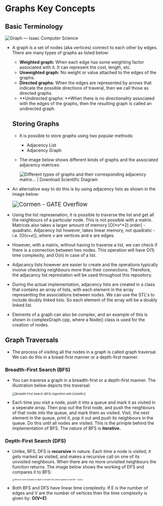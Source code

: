 # Graphs Key Concepts

## Basic Terminology

![Graph — Isaac Computer Science](https://isaaccomputerscience.org/api/v2.19.3/api/images/content/computer_science/data_structures_and_algorithms/data_structures/figures/Isaac_Computer_Science_2_Data_Structures_Project_OUTLINE_V6_1_2.png)

* A graph is a set of nodes (aka vertices) connect to each other by edges. There are many types of graphs as listed below:

  * **Weighted graph:** When each edge has some weighting factor associated with it. It can represent the cost, length, etc.
  * **Unweighted graph:** No weight or value attached to the edges of the graphs. 
  * **Directed graphs:** When the edges are represented by arrows that indicate the possible directions of traveral, then we call those as directed graphs. 
  * **Undirected graphs: **When there is no directionality associated with the edges of the graphs, then the resulting graph is called an undirected graph. 

  ## Storing Graphs

  * It is possible to store graphs using two popular methods: 

    * Adjacency List 
    * Adjacency Graph

  * The image below shows different kinds of graphs and the associated adjacency matrices:

    ![Different types of graphs and their corresponding adjacency matrix... |  Download Scientific Diagram](https://www.researchgate.net/publication/347300725/figure/fig1/AS:969208926044162@1608088823984/Different-types-of-graphs-and-their-corresponding-adjacency-matrix-representations-The.ppm)

* An alternative way to do this is by using adjacency lists as shown in the image below:

  <img src="https://gateoverflow.in/?qa=blob&qa_blobid=14901742589732224722" alt="Cormen - GATE Overflow" style="zoom:135%;" />

* Using the list represenation, it is possible to traverse the list and get all the neighbours of a particular node. This is not possible with a matrix. Matrices also takes a larger amount of memory [O(*v^*2) order] - quadratic. Adjacency list however, takes linear memory, not quadratic - i.e. [O(*v+e*)], where *v* are vertices and e are edges.  

* However, with a matrix, without having to traverse a list, we can check if there is a connection between two nodes. This operation will have O(1) time complexity, and O(n) in case of a list. 

* Adjacancy lists however are easier to create and the operations typically involve checking neighbours more than their connections. Therefore, the adjacancy list represtation will be used throughout this repository. 

* During the actual implementation, adjacency lists are created in a class that contains an array of lists, with each element in the array representing the associations between nodes. We can use the STL's <list> to include doubly linked lists. So each element of the array will be a doubly linked list. 

* Elements of a graph can also be complex, and an example of this is shown in complexGraph.cpp, where a Node() class is used for the creation of nodes. 

## Graph Traversals

* The process of visiting all the nodes in a graph is called graph traversal. We can do this in a bread-first manner or a depth-first manner. 

### Breadth-First Search (BFS)

* You can traverse a graph in a breadth-first or a depth-first manner. The illustration below depicts this traversal: 

  <img src="https://www.guru99.com/images/1/020820_0543_BreadthFirs1.png" alt="Breadth First Search (BFS) Algorithm with EXAMPLE" style="zoom:67%;" />

* Each time you visit a node, push it into a queue and mark it as visited in a seperate array. Then pop out the first node, and push the neighbours of that node into the queue, and mark them as visited. Visit, the next element in the queue, print it, pop it out and push its neighbours in the queue. Do this until all nodes are visited. This is the priniple behind the implementation of BFS. The nature of BFS is **iterative.** 

### Depth-First Search (DFS)

* Unlike, BFS, DFS is **recursive** in nature. Each time a node is visited, it gets marked as visited, and makes a recursive call on one of its unvisited neighbours. When there are no more unvisited neighbours the function returns. The image below shows the working of DFS and compares it to BFS: 

  <img src="https://qph.fs.quoracdn.net/main-qimg-7b145b86b4bca7d619028bc160f8332a" alt="What are some examples of depth or breadth first search applied to real  life? - Quora" style="zoom: 40%;" />

* Both BFS and DFS have linear time complexity. If E is the number of edges and V are the number of vertices then the time complexity is given by: **O(V+E)**

